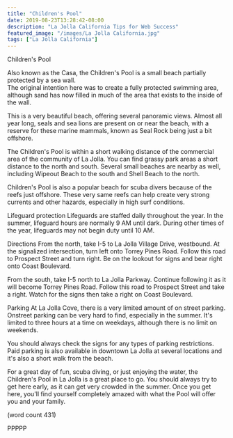 ```yaml
---
title: "Children's Pool"
date: 2019-08-23T13:28:42-08:00
description: "La Jolla California Tips for Web Success"
featured_image: "/images/La Jolla California.jpg"
tags: ["La Jolla California"]
---
```


Children's Pool

Also known as the Casa, the Children's Pool is a 
small beach partially protected by a sea wall.  
The original intention here was to create a fully
protected swimming area, although sand has now
filled in much of the area that exists to the
inside of the wall.

This is a very beautiful beach, offering several
panoramic views.  Almost all year long, seals and
sea lions are present on or near the beach, with
a reserve for these marine mammals, known as Seal
Rock being just a bit offshore.

The Children's Pool is within a short walking 
distance of the commercial area of the community
of La Jolla.  You can find grassy park areas a
short distance to the north and south.  Several
small beaches are nearby as well, including 
Wipeout Beach to the south and Shell Beach to the
north.

Children's Pool is also a popular beach for 
scuba divers because of the reefs just offshore.
These very same reefs can help create very strong
currents and other hazards, especially in high
surf conditions.

Lifeguard protection
Lifeguards are staffed daily throughout the year.
In the summer, lifeguard hours are normally 9 AM
until dark.  During other times of the year, 
lifeguards may not begin duty until 10 AM.

Directions
From the north, take I-5 to La Jolla Village 
Drive, westbound.  At the signalized intersection,
turn left onto Torrey Pines Road.  Follow this 
road to Prospect Street and turn right.  Be on
the lookout for signs and bear right onto Coast
Boulevard.

From the south, take I-5 north to La Jolla
Parkway.  Continue following it as it will become
Torrey Pines Road.  Follow this road to Prospect
Street and take a right.  Watch for the signs then
take a right on Coast Boulevard.

Parking
At La Jolla Cove, there is a very limited amount
of on street parking.  Onstreet parking can be
very hard to find, especially in the summer.  It's
limited to three hours at a time on weekdays,
although there is no limit on weekends.

You should always check the signs for any types
of parking restrictions.  Paid parking is also
available in downtown La Jolla at several locations
and it's also a short walk from the beach.

For a great day of fun, scuba diving, or just 
enjoying the water, the Children's Pool in La
Jolla is a great place to go.  You should always
try to get here early, as it can get very crowded
in the summer.  Once you get here, you'll find
yourself completely amazed with what the Pool will
offer you and your family.

(word count 431)

PPPPP
